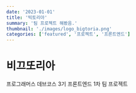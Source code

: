 ```yaml
---
date: '2023-01-01'
title: '빅토리아'
summary: '팀 프로젝트 해봤음.'
thumbnail: './images/logo_bigtoria.png'
categories: ['featured', '프로젝트', '프론트엔드']
---
```


# 비끄또리아

프로그래머스 데브코스 3기 프론트엔드 1차 팀 프로젝트
